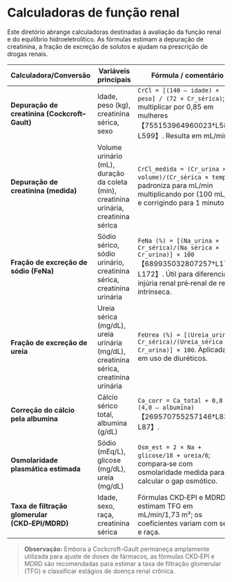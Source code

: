 # Calculadoras de função renal

Este diretório abrange calculadoras destinadas à avaliação da função renal e do equilíbrio hidroeletrolítico.  As fórmulas estimam a depuração de creatinina, a fração de excreção de solutos e ajudam na prescrição de drogas renais.

| Calculadora/Conversão                               | Variáveis principais                                         | Fórmula / comentário |
|----------------------------------------------------|----------------------------------------------------------------|----------------------|
| **Depuração de creatinina (Cockcroft–Gault)**      | Idade, peso (kg), creatinina sérica, sexo                     | `CrCl = [(140 – idade) × peso] / (72 × Cr_sérica)`; multiplicar por 0,85 em mulheres【755153964960023†L588-L599】.  Resulta em mL/min. |
| **Depuração de creatinina (medida)**                | Volume urinário (mL), duração da coleta (min), creatinina urinária, creatinina sérica | `CrCl_medida = (Cr_urina × volume)/(Cr_sérica × tempo)`; padroniza para mL/min multiplicando por (100 mL/L) e corrigindo para 1 minuto. |
| **Fração de excreção de sódio (FeNa)**              | Sódio sérico, sódio urinário, creatinina sérica, creatinina urinária | `FeNa (%) = [(Na_urina × Cr_sérica)/(Na_sérica × Cr_urina)] × 100`【689935032807257†L170-L172】.  Útil para diferenciar injúria renal pré‑renal de renal intrínseca. |
| **Fração de excreção de ureia**                     | Ureia sérica (mg/dL), ureia urinária (mg/dL), creatinina sérica, creatinina urinária | `FeUrea (%) = [(Ureia_urina × Cr_sérica)/(Ureia_sérica × Cr_urina)] × 100`.  Aplicada em uso de diuréticos. |
| **Correção do cálcio pela albumina**                | Cálcio sérico total, albumina (g/dL)                          | `Ca_corr = Ca_total + 0,8 × (4,0 – albumina)`【269570755257146†L83-L87】. |
| **Osmolaridade plasmática estimada**                 | Sódio (mEq/L), glicose (mg/dL), ureia (mg/dL)                 | `Osm_est = 2 × Na + glicose/18 + ureia/6`; compara‑se com osmolaridade medida para calcular o gap osmótico. |
| **Taxa de filtração glomerular (CKD‑EPI/MDRD)**      | Idade, sexo, raça, creatinina sérica                          | Fórmulas CKD‑EPI e MDRD estimam TFG em mL/min/1,73 m²; os coeficientes variam com sexo e raça. |

> **Observação:** Embora a Cockcroft–Gault permaneça amplamente utilizada para ajuste de doses de fármacos, as fórmulas CKD‑EPI e MDRD são recomendadas para estimar a taxa de filtração glomerular (TFG) e classificar estágios de doença renal crônica.
